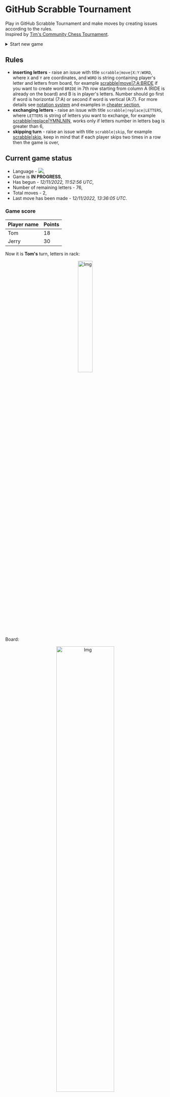 
# GitHub Scrabble Tournament
Play in GitHub Scrabble Tournament and make moves by creating issues according to the rules.    
Inspired by [Tim's Community Chess Tournament](https://github.com/timburgan/).

<details>
  <summary>Start new game</summary>
  
 
 - [GB](https://github.com/radosz99/radosz99/issues/new?title=scrabble%7Cinit%7CGB&body=Just+push+%27Submit+new+issue%27+or+update+with+your+move)  ![](https://raw.githubusercontent.com/radosz99/radosz99/main/flags/GB.png)
 - [PL](https://github.com/radosz99/radosz99/issues/new?title=scrabble%7Cinit%7CPL&body=Just+push+%27Submit+new+issue%27+or+update+with+your+move)  ![](https://raw.githubusercontent.com/radosz99/radosz99/main/flags/PL.png)
 - [ES](https://github.com/radosz99/radosz99/issues/new?title=scrabble%7Cinit%7CES&body=Just+push+%27Submit+new+issue%27+or+update+with+your+move)  ![](https://raw.githubusercontent.com/radosz99/radosz99/main/flags/ES.png)
 - [DE](https://github.com/radosz99/radosz99/issues/new?title=scrabble%7Cinit%7CDE&body=Just+push+%27Submit+new+issue%27+or+update+with+your+move)  ![](https://raw.githubusercontent.com/radosz99/radosz99/main/flags/DE.png)
 - [FR](https://github.com/radosz99/radosz99/issues/new?title=scrabble%7Cinit%7CFR&body=Just+push+%27Submit+new+issue%27+or+update+with+your+move)  ![](https://raw.githubusercontent.com/radosz99/radosz99/main/flags/FR.png)
</details>
        

## Rules
 - **inserting letters** - raise an issue with title `scrabble|move|X:Y:WORD`, where `X` and `Y` are coordinates, and `WORD` is string containing player's letter and letters from board, for example [scrabble&#124;move&#124;7:A:BRIDE](https://github.com/radosz99/radosz99/issues/new?title=scrabble%7Cmove%7C7%3AA%3ABRIDE&body=Just+push+%27Submit+new+issue%27+or+update+with+your+move) if you want to create word `BRIDE` in 7th row starting from column A (RIDE is already on the board) and B is in player's letters. Number should go first if word is horizontal (7:A) or second if word is vertical (A:7). For more details see [notation system](https://en.wikipedia.org/wiki/Scrabble#Notation_system) and examples in [cheater section](#cheater),
 - **exchanging letters** - raise an issue with title `scrabble|replace|LETTERS`, where `LETTERS` is string of letters you want to exchange, for example [scrabble&#124;replace&#124;YMNLNIN](https://github.com/radosz99/radosz99/issues/new?title=scrabble%7Creplace%7CYMNLNIN&body=Just+push+%27Submit+new+issue%27+or+update+with+your+move), works only if letters number in letters bag is greater than 6,
 - **skipping turn** - raise an issue with title `scrabble|skip`, for example [scrabble&#124;skip](https://github.com/radosz99/radosz99/issues/new?title=scrabble%7Cskip&body=Just+push+%27Submit+new+issue%27+or+update+with+your+move), keep in mind that if each player skips two times in a row then the game is over,

## Current game status
 - Language - ![](https://raw.githubusercontent.com/radosz99/radosz99/main/flags/ES.png),
 - Game is **IN PROGRESS**,
 - Has begun - *12/11/2022, 11:52:56 UTC*,
 - Number of remaining letters - 76,
 - Total moves - 2,
 - Last move has been made - *12/11/2022, 13:36:05 UTC*.
    
### Game score
| Player name | Points |
 | - | - |  
| Tom | 18
| Jerry | 30

Now it is **Tom's** turn, letters in rack:
<p align="center">
    <img src="https://raw.githubusercontent.com/radosz99/radosz99/main/rack.png" width=30% alt="Img"/>
</p>

Board:
<p align="center">
<img src="https://raw.githubusercontent.com/radosz99/radosz99/main/board.png" width=60% alt="Img"/>
</p>
    
## User leaderboard
| Moves | Who | Points |
| - | - | - |
| 2 | [@radosz99](github.com/radosz99)| 48

<a name="cheater"></a>
## Cheater section  
Try out my algorithm and check the moves that were found based on the state of the board and rack. :cowboy_hat_face:
<details>
  <summary>Reveal some fancy moves :)</summary>
  
  | Id | Move | Points |
  | - | - | - |  
|1 | [3:G:miz](https://github.com/radosz99/radosz99/issues/new?title=scrabble%7Cmove%7C3%3AG%3Amiz&body=Just+push+%27Submit+new+issue%27+or+update+with+your+move) | 15 
|2 | [4:H:lamin](https://github.com/radosz99/radosz99/issues/new?title=scrabble%7Cmove%7C4%3AH%3Alamin&body=Just+push+%27Submit+new+issue%27+or+update+with+your+move) | 14 
|3 | [4:I:alim](https://github.com/radosz99/radosz99/issues/new?title=scrabble%7Cmove%7C4%3AI%3Aalim&body=Just+push+%27Submit+new+issue%27+or+update+with+your+move) | 12 
|4 | [4:I:amin](https://github.com/radosz99/radosz99/issues/new?title=scrabble%7Cmove%7C4%3AI%3Aamin&body=Just+push+%27Submit+new+issue%27+or+update+with+your+move) | 12 
|5 | [4:H:lami](https://github.com/radosz99/radosz99/issues/new?title=scrabble%7Cmove%7C4%3AH%3Alami&body=Just+push+%27Submit+new+issue%27+or+update+with+your+move) | 12 
|6 | [4:H:mali](https://github.com/radosz99/radosz99/issues/new?title=scrabble%7Cmove%7C4%3AH%3Amali&body=Just+push+%27Submit+new+issue%27+or+update+with+your+move) | 12 
|7 | [4:H:mani](https://github.com/radosz99/radosz99/issues/new?title=scrabble%7Cmove%7C4%3AH%3Amani&body=Just+push+%27Submit+new+issue%27+or+update+with+your+move) | 12 
|8 | [9:F:mino](https://github.com/radosz99/radosz99/issues/new?title=scrabble%7Cmove%7C9%3AF%3Amino&body=Just+push+%27Submit+new+issue%27+or+update+with+your+move) | 12 
|9 | [9:F:limon](https://github.com/radosz99/radosz99/issues/new?title=scrabble%7Cmove%7C9%3AF%3Alimon&body=Just+push+%27Submit+new+issue%27+or+update+with+your+move) | 11 
|10 | [4:I:ami](https://github.com/radosz99/radosz99/issues/new?title=scrabble%7Cmove%7C4%3AI%3Aami&body=Just+push+%27Submit+new+issue%27+or+update+with+your+move) | 10 
</details>
    
## Latest moves
<details>
<summary>Show 10 latest moves</summary>
  
  
  | Id | Type | Move / Letters to replace | Created words / New letters | Date | Points | Player | Who |
  | - | - | - | - | - | - | - | - |
|1| INSERT | I:3:zarcecho | ['ZARCECHO'] | 12/11/2022, 13:36:05 UTC | 30 | Jerry | [@radosz99](github.com/radosz99) |
|0| INSERT | 7:H:je | ['JE'] | 12/11/2022, 12:21:25 UTC | 18 | Tom | [@radosz99](github.com/radosz99) |
</details>
    